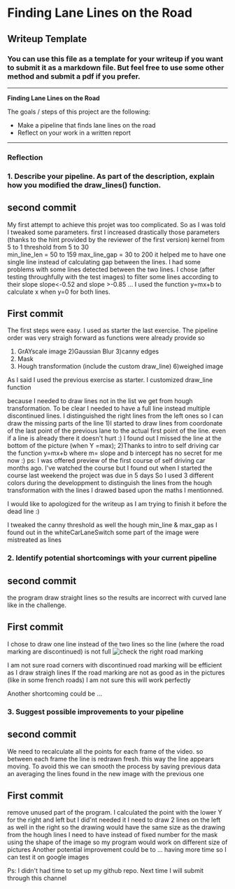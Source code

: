 # **Finding Lane Lines on the Road** 

## Writeup Template

### You can use this file as a template for your writeup if you want to submit it as a markdown file. But feel free to use some other method and submit a pdf if you prefer.

---

**Finding Lane Lines on the Road**

The goals / steps of this project are the following:
* Make a pipeline that finds lane lines on the road
* Reflect on your work in a written report


[//]: # (Image References)

[image1]: ./examples/solidYellowLeft.jpg "solidYellowLeft"

---

### Reflection

### 1. Describe your pipeline. As part of the description, explain how you modified the draw_lines() function.
## second commit
My first attempt to achieve this projet was too complicated. So as I was told I tweaked some parameters.
first I increased drastically those parameters (thanks to the hint provided by the reviewer of the first version)
    kernel from 5 to 1
    threshold from  5  to 30   
    min_line_len = 50 to 159
    max_line_gap = 30   to 200
 it helped me to have one single line instead of calculating gap between the lines.
 I had some problems with some lines detected between the two lines. I chose (after testing throughfully with the test images) to filter some lines according to their slope
 slope<-0.52 and slope >-0.85 ...
 I used the function y=mx+b to calculate x when y=0 for both lines.
## First commit 
The first steps were easy. I used as starter the last exercise.
The pipeline order was very straigh forward as functions were already provide
so
1) GrAYscale image
2)Gaussian Blur
3)canny edges
4) Mask
5) Hough transformation (include the custom draw_line)
6)weighed image

As I said I used the previous exercise as starter. 
I customized draw_line function
 
because  I needed to draw lines not in the list we get from hough transformation. To be clear I needed to have a full line instead  multiple discontinued lines.
I distinguished the right lines from the left ones so I can draw the missing parts of the line
1)I started to draw lines from  coordonate of the last point of the previous lane to the actual first point of the line. even if a line is already there it doesn't hurt :)
I found out I missed the line at the bottom of the picture (when Y =max);
2)Thanks to intro to self driving car the function 	 y=mx+b where m= slope and b intercept has no secret for me now :) 
ps: I was offered preview of the first course of self driving car months ago. I've watched the course but I found out when I started the course last weekend the project was due in 5 days
So I used 3 different colors during the developpment to distinguish the lines from the hough transformation with the lines I  drawed based upon the maths I mentionned.

I would like to apologized for the writeup as I am trying to finish it before the dead line :)

I tweaked the canny threshold as well the hough min_line & max_gap as I found out in the whiteCarLaneSwitch some part of the image were mistreated as lines

### 2. Identify potential shortcomings with your current pipeline
## second commit
the program draw straight lines so the results are incorrect with curved lane like in the challenge.
## First commit
I chose to draw one line instead of the two lines so the line (where the road marking are discontinued) is not full 
![check the  right road marking][image1]

I am not sure road corners with discontinued road marking will be efficient as I draw straigh lines
If the road marking are not as good as in the pictures (like in some french roads) I am not sure this will work perfectly


Another shortcoming could be ...


### 3. Suggest possible improvements to your pipeline
## second commit
We need to recalculate all the points for each frame of the video. so between each frame the line is redrawn fresh. this way the line appears moving. To avoid this we can smooth the process by saving previous data an averaging the lines found in the new image with the previous one
## First commit
remove unused part of the program.
I calculated the point with the lower Y for the right and left but I did'nt needed it
I need to draw 2 lines on the left as well in the right so the drawing would have the same size as the drawing from the hough lines
I need to have instead of fixed number for the mask using the shape of the image so my program  would work on different size of pictures
Another potential improvement could be to ...
having more time so I can test it on google images

Ps: I didn't had time to set up my github repo. Next time I will submit through this channel
